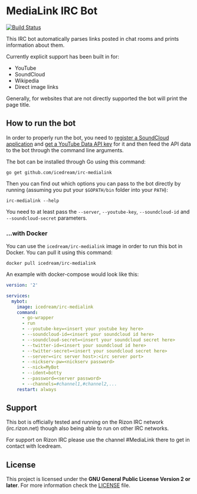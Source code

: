 # MediaLink IRC Bot

[![Build Status](https://travis-ci.org/icedream/irc-medialink.svg?branch=master)](https://travis-ci.org/icedream/irc-medialink)

This IRC bot automatically parses links posted in chat rooms and prints information about them.

Currently explicit support has been built in for:

- YouTube
- SoundCloud
- Wikipedia
- Direct image links

Generally, for websites that are not directly supported the bot will print the page title.

## How to run the bot

In order to properly run the bot, you need to [register a SoundCloud application](http://soundcloud.com/you/apps/new) and [get a YouTube Data API key](https://console.developers.google.com/apis/api/youtube/overview) for it and then feed the API data to the bot through the command line arguments.

The bot can be installed through Go using this command:

	go get github.com/icedream/irc-medialink

Then you can find out which options you can pass to the bot directly by running (assuming you put your `$GOPATH/bin` folder into your `PATH`):

	irc-medialink --help

You need to at least pass the `--server`, `--youtube-key`, `--soundcloud-id` and `--soundcloud-secret` parameters.

### ...with Docker

You can use the `icedream/irc-medialink` image in order to run this bot in Docker. You can pull it using this command:

	docker pull icedream/irc-medialink

An example with docker-compose would look like this:

```yaml
version: '2'

services:
  mybot:
    image: icedream/irc-medialink
    command:
      - go-wrapper
      - run
      - --youtube-key=<insert your youtube key here>
      - --soundcloud-id=<insert your soundcloud id here>
      - --soundcloud-secret=<insert your soundcloud secret here>
      - --twitter-id=<insert your soundcloud id here>
      - --twitter-secret=<insert your soundcloud secret here>
      - --server=<irc server host>:<irc server port>
      - --nickserv-pw=<nickserv password>
      - --nick=MyBot
      - --ident=botty
      - --password=<server password>
      - --channels=#channel1,#channel2,...
    restart: always
```

## Support

This bot is officially tested and running on the Rizon IRC network (irc.rizon.net) though also being able to run on other IRC networks.

For support on Rizon IRC please use the channel #MediaLink there to get in contact with Icedream.

## License

This project is licensed under the **GNU General Public License Version 2 or later**. For more information check the [LICENSE](LICENSE) file.
